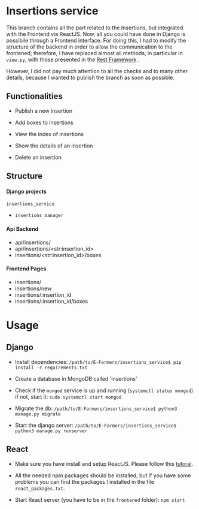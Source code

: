 

# Insertions service
This branch contains all the part related to the Insertions, but integrated with the Frontend via ReactJS.
Now, all you could have done in Django is possibile through a Frontend interface. For doing this, I had to modify the structure of the backend in order to allow the communication to the frontened; therefore, I have replaced almost all methods, in particular in `view.py`, with those presented in the [Rest Framework](https://www.django-rest-framework.org/) .

However, I did not pay much attention to all the checks and to many other details, because I wanted to publish the branch as soon as possible.



## Functionalities

- Publish a new insertion

- Add boxes to insertions

- View the index of insertions

- Show the details of an insertion

- Delete an insertion

  

## Structure


#### Django projects

`insertions_service`
- `insertions_manager`

#### Api Backend
- api/insertions/
- api/insertions/\<str:insertion_id\>
- insertions/\<str:insertion_id\>/boxes

#### Frontend Pages
- insertions/
- insertions/new
- insertions/:insertion_id
- insertions/:insertion_id/boxes

# Usage

## Django
- Install dependencies: `/path/to/E-Farmers/insertions_service$ pip install -r requirements.txt`

- Create a database in MongoDB called 'insertions'

- Check if the `mongod` service is up and running (`systemctl status mongod`) if not, start it: `sudo systemctl start mongod`

- Migrate the db: `/path/to/E-Farmers/insertions_service$ python3 manage.py migrate`

- Start the django server: `/path/to/E-Farmers/insertions_service$ python3 manage.py runserver`

## React
- Make sure you have install and setup ReactJS. Please follow this [tutoral](https://e-farmers.atlassian.net/wiki/spaces/EF/pages/4554753/Setup+ReactJS?atlOrigin=eyJpIjoiMmQ5MDM3YmZlMGNkNDYzNThlNjMyNjk0ODUwYWY2NDQiLCJwIjoiaiJ9). 

- All the needed npm packages should be installed, but if you have some problems you can find the packages I installed in the file `react_packages.txt`.

- Start React server (you have to be in the `frontened` folder): `npm start`